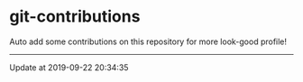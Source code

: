 # git-contributions

Auto add some contributions on this repository for more look-good profile!

---

Update at 2019-09-22 20:34:35
